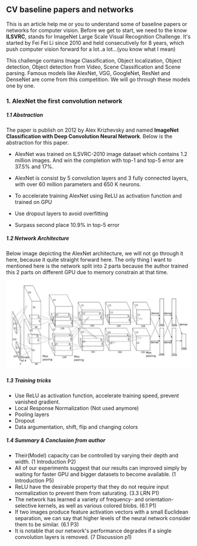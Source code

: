 

## CV baseline papers and networks

This is an article help me or you to understand some of baseline papers or networks for computer vision. Before we get to start, we need to the know **ILSVRC**, stands for ImageNet Large Scale Visual Recognition Challenge. It's started by Fei Fei Li since 2010 and held consecutively for 8 years, which push computer vision forward for a lot..a lot...(you know what I mean)

This challenge contains Image Classification, Object localization, Object detection, Object detection from Video, Scene Classification and Scene parsing. Famous models like AlexNet, VGG, GoogleNet, ResNet and DenseNet are come from this competition. We will go through these models one by one.



### 1. AlexNet the first convolution network

##### 1.1 Abstraction

The paper is publish on 2012 by Alex Krizhevsky and named **ImageNet Classification with Deep Convolution Neural Network**. Below is the abstraction for this paper.

- AlexNet was trained on ILSVRC-2010 image dataset which contains 1.2 million images. And win the completion with top-1 and top-5 error are 37.5% and 17%.

- AlexNet is consist by 5 convolution layers and 3 fully connected layers, with over 60 million parameters and 650 K neurons.
- To accelerate training AlexNet using ReLU as activation function and trained on GPU
- Use dropout layers to avoid overfitting
- Surpass second place 10.9% in top-5 error

##### 1.2 Network Architecture

Below image depicting the AlexNet architecture, we will not go through it here, because it quite straight forward here. The only thing I want to mentioned here is the network split into 2 parts because the author trained this 2 parts on different GPU due to memory constrain at that time.

![alexnet](https://github.com/Qucy/cv-baseline/blob/master/img/alexnet.jpg)

##### 1.3 Training tricks

- Use ReLU as activation function, accelerate training speed, prevent vanished gradient.
- Local Response Normalization (Not used anymore)
- Pooling layers
- Dropout
- Data argumentation, shift, flip and changing colors

##### 1.4 Summary & Conclusion from author

- Their(Model) capacity can be controlled by varying their depth and width. (1 Introduction P2)
- All of our experiments suggest that our results can improved simply by waiting for faster GPU and bigger datasets to become available. (1 Introduction P5)
- ReLU have the desirable property that they do not require input normalization to prevent them from saturating. (3.3 LRN P1)
- The network has learned a variety of frequency- and orientation-selective kernels, as well as various colored blobs. (6.1 P1)
- If two images produce feature activation vectors with a small Euclidean separation, we can say that higher levels of the neural network consider them to be similar. (6.1 P3)
- It is notable that our network's performance degrades if a single convolution layers is removed. (7 Discussion p1)







